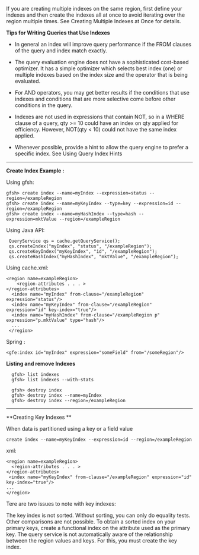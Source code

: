 If you are creating multiple indexes on the same region, first define your indexes and then create the indexes all at once to avoid iterating over the region multiple times. See Creating Multiple Indexes at Once for details.


**Tips for Writing Queries that Use Indexes**

* In general an index will improve query performance if the FROM clauses of the query and index match exactly.

* The query evaluation engine does not have a sophisticated cost-based optimizer. It has a simple optimizer which selects best index (one) or multiple indexes based on the index size and the operator that is being evaluated.

* For AND operators, you may get better results if the conditions that use indexes and conditions that are more selective come before other conditions in the query.

* Indexes are not used in expressions that contain NOT, so in a WHERE clause of a query, qty >= 10 could have an index on qty applied for efficiency. However, NOT(qty < 10) could not have the same index applied.

* Whenever possible, provide a hint to allow the query engine to prefer a specific index. See Using Query Index Hints

-------------------------------------------------------------------------------

**Create Index Example :**

Using gfsh:


    gfsh> create index --name=myIndex --expression=status --region=/exampleRegion
    gfsh> create index --name=myKeyIndex --type=key --expression=id --region=/exampleRegion
    gfsh> create index --name=myHashIndex --type=hash --expression=mktValue --region=/exampleRegion




Using Java API:

     QueryService qs = cache.getQueryService();
     qs.createIndex("myIndex", "status", "/exampleRegion");
     qs.createKeyIndex("myKeyIndex", "id", "/exampleRegion");
     qs.createHashIndex("myHashIndex", "mktValue", "/exampleRegion");


Using cache.xml:

    <region name=exampleRegion>
        <region-attributes . . . >
    </region-attributes>
      <index name="myIndex" from-clause="/exampleRegion" expression="status"/>
      <index name="myKeyIndex" from-clause="/exampleRegion" expression="id" key-index="true"/>
      <index name="myHashIndex" from-clause="/exampleRegion p" expression="p.mktValue" type="hash"/>
      ...
     </region>

Spring : 

    <gfe:index id="myIndex" expression="someField" from="/someRegion"/>



**Listing and remove Indexes**

      gfsh> list indexes
      gfsh> list indexes --with-stats

      gfsh> destroy index
      gfsh> destroy index --name=myIndex
      gfsh> destroy index --region=/exampleRegion

-------------------------------------------------------------------------------
**Creating Key Indexes **

When data is partitioned using a key or a field value

    create index --name=myKeyIndex --expression=id --region=/exampleRegion

xml:

    <region name=exampleRegion>
      <region-attributes . . . >
    </region-attributes>
     <index name="myKeyIndex" from-clause="/exampleRegion" expression="id" key-index="true"/>
    ...
    </region>


Tere are two issues to note with key indexes:

The key index is not sorted. Without sorting, you can only do equality tests. Other comparisons are not possible. To obtain a sorted index on your primary keys, create a functional index on the attribute used as the primary key.
The query service is not automatically aware of the relationship between the region values and keys. For this, you must create the key index.



